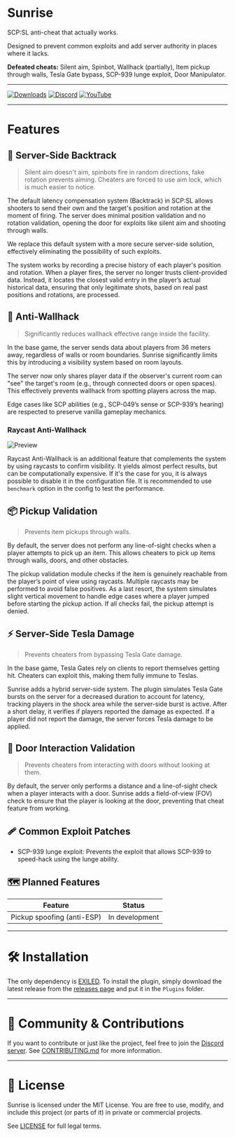 # Sunrise

SCP:SL anti-cheat that actually works.

Designed to prevent common exploits and add server authority in places where it lacks.

**Defeated cheats:** Silent aim, Spinbot, Wallhack (partially), Item pickup through walls, Tesla Gate bypass, SCP-939 lunge exploit, Door Manipulator.

---

[![Downloads](https://img.shields.io/github/downloads/Banalny-Banan/Sunrise/total?label=Downloads&color=333333&style=for-the-badge)](https://github.com/Banalny-Banan/Sunrise/releases/latest)
[![Discord](https://img.shields.io/discord/1277301350828478525?style=for-the-badge&logo=discord&logoColor=f9f9f9&label=Discord&color=5865f2)](https://discord.gg/9nAaRVNCq3)
[![YouTube](https://img.shields.io/badge/YouTube-Subscribe-red?style=for-the-badge&logo=youtube)](https://www.youtube.com/@SunriseAC)

---

# Features

## 🔫 Server-Side Backtrack

> Silent aim doesn't aim, spinbots fire in random directions, fake rotation prevents aiming.
> Cheaters are forced to use aim lock, which is much easier to notice.

The default latency compensation system (Backtrack) in SCP:SL
allows shooters to send their own and the target's position and rotation at the moment of firing.
The server does minimal position validation and no rotation validation, opening the door for exploits like silent aim and shooting through walls.

We replace this default system with a more secure server-side solution, effectively eliminating the possibility of such exploits.

The system works by recording a precise history of each player's position and rotation. When a player fires,
the server no longer trusts client-provided data. Instead, it locates the closest valid entry in the player’s actual historical data,
ensuring that only legitimate shots, based on real past positions and rotations, are processed.

## 🧱 Anti-Wallhack

> Significantly reduces wallhack effective range inside the facility.

In the base game, the server sends data about players from 36 meters away, regardless of walls or room boundaries.
Sunrise significantly limits this by introducing a visibility system based on room layouts.

The server now only shares player data if the observer's current room can "see" the target's room (e.g., through connected doors or open spaces).
This effectively prevents wallhack from spotting players across the map.

Edge cases like SCP abilities (e.g., SCP-049’s sense or SCP-939’s hearing) are respected to preserve vanilla gameplay mechanics.

### Raycast Anti-Wallhack

![Preview](https://github.com/Banalny-Banan/Sunrise/blob/master/Previews/WallhackLobotomyOnRaycasts.gif)

Raycast Anti-Wallhack is an additional feature that complements the system by using raycasts to confirm visibility.
It yields almost perfect results, but can be computationally expensive.
If it's the case for you, it is always possible to disable it in the configuration file.
It is recommended to use `benchmark` option in the config to test the performance.

## 📦 Pickup Validation

> Prevents item pickups through walls.

By default, the server does not perform any line-of-sight checks when a player attempts to pick up an item.
This allows cheaters to pick up items through walls, doors, and other obstacles.

The pickup validation module checks if the item is genuinely reachable from the player’s point of view using raycasts.
Multiple raycasts may be performed to avoid false positives.
As a last resort, the system simulates slight vertical movement to handle edge cases where a player jumped before starting the pickup action.
If all checks fail, the pickup attempt is denied.

## ⚡ Server-Side Tesla Damage

> Prevents cheaters from bypassing Tesla Gate damage.

In the base game, Tesla Gates rely on clients to report themselves getting hit.
Cheaters can exploit this, making them fully immune to Teslas.

Sunrise adds a hybrid server-side system. The plugin simulates Tesla Gate bursts on the server for a decreased duration to account for latency,
tracking players in the shock area while the server-side burst is active. After a short delay, it verifies if players reported the damage as expected.
If a player did not report the damage, the server forces Tesla damage to be applied.

## 🚪 Door Interaction Validation

> Prevents cheaters from interacting with doors without looking at them.

By default, the server only performs a distance and a line-of-sight check when a player interacts with a door.
Sunrise adds a field-of-view (FOV) check to ensure that the player is looking at the door, preventing that cheat feature from working.

## 🩹 Common Exploit Patches

- SCP-939 lunge exploit: Prevents the exploit that allows SCP-939 to speed-hack using the lunge ability.

## 🗺️ Planned Features

| Feature                    | Status         |
|----------------------------|----------------|
| Pickup spoofing (anti-ESP) | In development |

---

# 🛠️ Installation

The only dependency is [EXILED](https://github.com/ExMod-Team/EXILED).
To install the plugin, simply download the latest release from the [releases page](https://github.com/Banalny-Banan/Sunrise/releases)
and put it in the `Plugins` folder.

---

# 🤝 Community & Contributions

If you want to contribute or just like the project, feel free to join the [Discord server](https://discord.gg/9nAaRVNCq3).
See [CONTRIBUTING.md](./CONTRIBUTING.md) for more information.

---

# 📄 License

Sunrise is licensed under the MIT License.
You are free to use, modify, and include this project (or parts of it) in private or commercial projects.

See [LICENSE](./LICENSE) for full legal terms.
